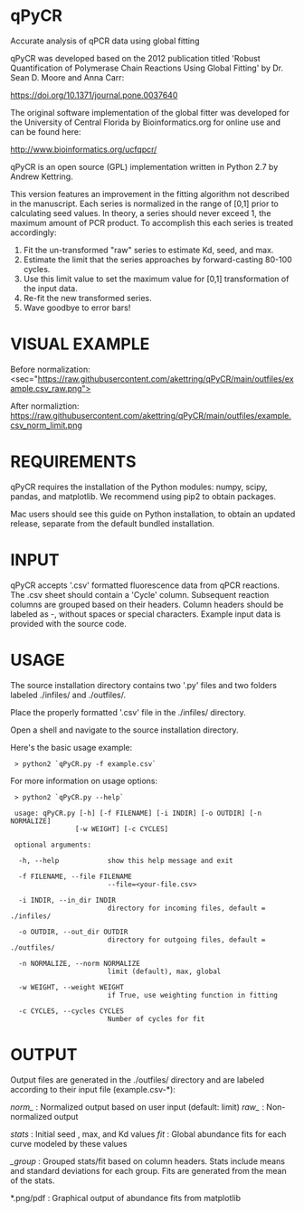 # qPyCR
Accurate analysis of qPCR data using global fitting

qPyCR was developed based on the 2012 publication titled 
'Robust Quantification of Polymerase Chain Reactions Using Global Fitting' 
by Dr. Sean D. Moore and Anna Carr:

https://doi.org/10.1371/journal.pone.0037640

The original software implementation of the global fitter was developed for 
the University of Central Florida by Bioinformatics.org for online use and can be found here:

http://www.bioinformatics.org/ucfqpcr/

qPyCR is an open source (GPL) implementation written in Python 2.7 by Andrew Kettring.

This version features an improvement in the fitting algorithm not described in the manuscript.
Each series is normalized in the range of [0,1] prior to calculating seed values.
In theory, a series should never exceed 1, the maximum amount of PCR product.
To accomplish this each series is treated accordingly:
1. Fit the un-transformed "raw" series to estimate Kd, seed, and max.
2. Estimate the limit that the series approaches by forward-casting 80-100 cycles.
3. Use this limit value to set the maximum value for [0,1] transformation of the input data.
4. Re-fit the new transformed series. 
5. Wave goodbye to error bars!



# VISUAL EXAMPLE

Before normalization:
<sec="https://raw.githubusercontent.com/akettring/qPyCR/main/outfiles/example.csv_raw.png">

After normaliztion:
https://raw.githubusercontent.com/akettring/qPyCR/main/outfiles/example.csv_norm_limit.png

# REQUIREMENTS

qPyCR requires the installation of the Python modules: numpy, scipy, pandas, and matplotlib. We recommend using pip2 to obtain packages.

Mac users should see this guide on Python installation, to obtain an updated release, separate from the default bundled installation.

# INPUT

qPyCR accepts '.csv' formatted fluorescence data from qPCR reactions. The .csv sheet should contain a 'Cycle' column. Subsequent reaction columns are grouped based on their headers. Column headers should be labeled as <Group>-<Sample>, without spaces or special characters. Example input data is provided with the source code.

# USAGE

The source installation directory contains two '.py' files and two folders labeled ./infiles/ and ./outfiles/.

Place the properly formatted '.csv' file in the ./infiles/ directory.

Open a shell and navigate to the source installation directory.

Here's the basic usage example:
```
 > python2 `qPyCR.py -f example.csv`
```
For more information on usage options:
```
 > python2 `qPyCR.py --help`

 usage: qPyCR.py [-h] [-f FILENAME] [-i INDIR] [-o OUTDIR] [-n NORMALIZE]
                [-w WEIGHT] [-c CYCLES]

 optional arguments:

  -h, --help            show this help message and exit

  -f FILENAME, --file FILENAME
                        --file=<your-file.csv>

  -i INDIR, --in_dir INDIR
                        directory for incoming files, default = ./infiles/

  -o OUTDIR, --out_dir OUTDIR
                        directory for outgoing files, default = ./outfiles/

  -n NORMALIZE, --norm NORMALIZE
                        limit (default), max, global

  -w WEIGHT, --weight WEIGHT
                        if True, use weighting function in fitting

  -c CYCLES, --cycles CYCLES
                        Number of cycles for fit
```
# OUTPUT

Output files are generated in the ./outfiles/ directory and are labeled according to their input file (example.csv-*):

 *norm_* :   Normalized output based on user input (default: limit)
 *raw_* :    Non-normalized output

 *_stats_* : Initial seed , max, and Kd values
 *_fit_* :   Global abundance fits for each curve modeled by these values

 *_group* :  Grouped stats/fit based on column headers.
             Stats include means and standard deviations for each group.
             Fits are generated from the mean of the stats.

 *.png/pdf : Graphical output of abundance fits from matplotlib



